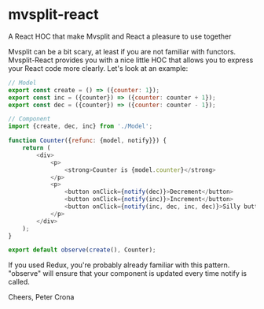 # mvsplit-react
A React HOC that make Mvsplit and React a pleasure to use together

Mvsplit can be a bit scary, at least if you are not familiar with functors.
Mvsplit-React provides you with a nice little HOC that allows you to express your
React code more clearly. Let's look at an example:

``` JavaScript
// Model
export const create = () => ({counter: 1});
export const inc = ({counter}) => ({counter: counter + 1});
export const dec = ({counter}) => ({counter: counter - 1});

// Component
import {create, dec, inc} from './Model';

function Counter({refunc: {model, notify}}) {
    return (
        <div>
            <p>
                <strong>Counter is {model.counter}</strong>
            </p>
            <p>
                <button onClick={notify(dec)}>Decrement</button>
                <button onClick={notify(inc)}>Increment</button>
                <button onClick={notify(inc, dec, inc, dec)}>Silly button</button>
            </p>
        </div>
    );
}

export default observe(create(), Counter);
```

If you used Redux, you're probably already familiar with this pattern.
"observe" will ensure that your component is updated every time notify is called.

Cheers,
Peter Crona
